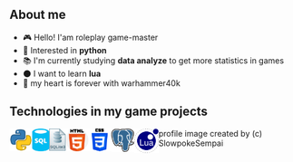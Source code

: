 ## About me
-   :video_game: Hello! I'am roleplay game-master
-   :snake: Interested in **python**
-   :books: I'm currently studying **data analyze** to get more statistics in games
-   :new_moon: I want to learn **lua**
-   :hammer: my heart is forever with warhammer40k

## Technologies in my game projects
<img align="left" alt="python" width="40px" src="python_icon.png"/>
<img align="left" alt="sql" width="30px" src="sql_icon.png"/>
<img align="left" alt="sqlite3" width="29px" src="sqlite3_icon.png"/>
<img align="left" alt="html5" width="40px" src="html_icon.png"/>
<img align="left" alt="css3" width="40px" src="css3_icon.png"/>
<img align="left" alt="postgres" width="41px" src="postgres_icon.png"/>
<img align="left" alt="lua" width="43px" src="lua_icon.png"/>


profile image created by (c) SlowpokeSempai
